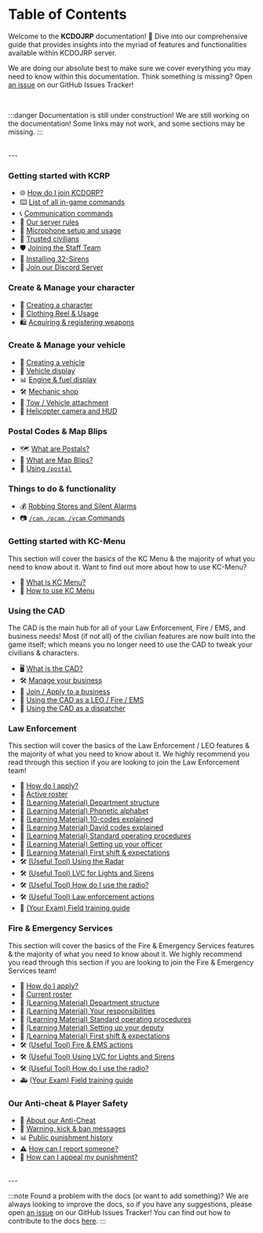 # Table of Contents

Welcome to the **KCDOJRP** documentation! 🎉 Dive into our comprehensive guide that provides insights into the myriad of features and functionalities available within KCDOJRP server.

We are doing our absolute best to make sure we cover everything you may need to know within this documentation. Think something is missing? Open [an issue](https://github.com/MTDOJRP/docs/issues) on our GitHub Issues Tracker!

<br/>

:::danger Documentation is still under construction!
We are still working on the documentation! Some links may not work, and some sections may be missing.
:::

<br/>
---
<br/>

### Getting started with KCRP
- 🌐 [How do I join KCDORP?](/docs/getting-started/joining-server)
- ⌨️ [List of all in-game commands](/docs/getting-started/in-game-commands)
- 📞 [Communication commands](/docs/getting-started/in-game-commands#communication-commands-local)
- 📕 [Our server rules](/docs/getting-started/server-rules)
- 🎤 [Microphone setup and usage](/docs/getting-started/microphone-setup)
- 🌟 [Trusted civilians](/docs/getting-started/trusted-civs)
- 🛡️ [Joining the Staff Team](https://docs.kcdojrp.com/application/staff)
- 🚨 [Installing 32-Sirens](/docs/getting-started/sirens)
- 💬 [Join our Discord Server](https://discord.gg/kcdojrp)

### Create & Manage your character
- 📝 [Creating a character](/docs/your-characters/creating)
- 👕 [Clothing Reel & Usage](/docs/your-characters/clothing-reel)
- 🛍️ [Acquiring & registering weapons](/docs/your-characters/ammunation)

### Create & Manage your vehicle
- 📝 [Creating a vehicle](/docs/your-vehicles/creating)
- 🚗 [Vehicle display](/docs/your-vehicles/vehicle-display)
- 📊 [Engine & fuel display](/docs/your-vehicles/engine-fuel)
- 🛠️ [Mechanic shop](/docs/your-vehicles/mechanic)
- 🧲 [Tow / Vehicle attachment](/docs/your-vehicles/tow-veh-attach)
- 🚁 [Helicopter camera and HUD](/docs/your-vehicles/heli-hud)

### Postal Codes & Map Blips
- 🗺️ [What are Postals?](/docs/postal-codes/postals)
- 📌 [What are Map Blips?](/docs/postal-codes/blips)
- 📍 [Using `/postal`](/docs/postal-codes/postal-cmd)

### Things to do & functionality
- 💰 [Robbing Stores and Silent Alarms](/docs/things-to-do/robberies)
- 📷 [`/cam`, `/pcam`, `/vcam` Commands](/docs/things-to-do/camera)

### Getting started with KC-Menu
This section will cover the basics of the KC Menu & the majority of what you need to know about it.
Want to find out more about how to use KC-Menu?
- 💬 [What is KC Menu?](/docs/kc-menu/kcmenu)
- 📝 [How to use KC Menu](/docs/kc-menu/how-use)

### Using the CAD
The CAD is the main hub for all of your Law Enforcement, Fire / EMS, and business needs! Most (if not all) of the civilian features are now built into the game itself; which means you no longer need to use the CAD to tweak your civilians & characters.
- 🖥️ [What is the CAD?](/docs/the-cad/the-cad)
- 🛠️ [Manage your business](/docs/the-cad/manage-business)
- 📝 [Join / Apply to a business](/docs/the-cad/join-apply-business)
- 📝 [Using the CAD as a LEO / Fire / EMS](/docs/the-cad/fire-ems-leo)
- 📝 [Using the CAD as a dispatcher](/docs/the-cad/dispatch)

### Law Enforcement
This section will cover the basics of the Law Enforcement / LEO features & the majority of what you need to know about it. We highly recommend you read through this section if you are looking to join the Law Enforcement team!
- 📝 [How do I apply?](/docs/law-enforcement/apply)
- 👥 [Active roster](/docs/law-enforcement/roster)
- 📕 [(Learning Material) Department structure](/docs/law-enforcement/learning/structure)
- 📕 [(Learning Material) Phonetic alphabet](/docs/law-enforcement/learning/alphabet)
- 📕 [(Learning Material) 10-codes explained](/docs/law-enforcement/learning/ten-codes)
- 📕 [(Learning Material) David codes explained](/docs/law-enforcement/learning/d-codes)
- 📕 [(Learning Material) Standard operating procedures](/docs/law-enforcement/learning/sop)
- 📕 [(Learning Material) Setting up your officer](/docs/law-enforcement/learning/setting-up)
- 📕 [(Learning Material) First shift & expectations](/docs/law-enforcement/learning/first-shift)
- 🛠️ [(Useful Tool) Using the Radar](/docs/law-enforcement/tools/radar)
- 🛠️ [(Useful Tool) LVC for Lights and Sirens](/docs/law-enforcement/tools/lvc-sirens)
- 🛠️ [(Useful Tool) How do I use the radio?](/docs/law-enforcement/tools/radio)
- 🛠️ [(Useful Tool) Law enforcement actions](/docs/law-enforcement/tools/leo-actions)
- 🚓 [(Your Exam) Field training guide](/docs/law-enforcement/learning/fto-guide)

### Fire & Emergency Services
This section will cover the basics of the Fire & Emergency Services features & the majority of what you need to know about it. We highly recommend you read through this section if you are looking to join the Fire & Emergency Services team!
- 📝 [How do I apply?](/docs/fire-ems/apply)
- 👥 [Current roster](/docs/fire-ems/roster)
- 📕 [(Learning Material) Department structure](/docs/fire-ems/learning/structure)
- 📕 [(Learning Material) Your responsibilities](/docs/fire-ems/learning/responsibilities)
- 📕 [(Learning Material) Standard operating procedures](/docs/fire-ems/learning/sop)
- 📕 [(Learning Material) Setting up your deputy](/docs/fire-ems/learning/setting-up)
- 📕 [(Learning Material) First shift & expectations](/docs/fire-ems/learning/first-shift)
- 🛠️ [(Useful Tool) Fire & EMS actions](/docs/fire-ems/tools/fire-ems-actions)
- 🛠️ [(Useful Tool) Using LVC for Lights and Sirens](/docs/law-enforcement/tools/lvc-sirens)
- 🛠️ [(Useful Tool) How do I use the radio?](/docs/law-enforcement/tools/radio)
- 🚑 [(Your Exam) Field training guide](/docs/fire-ems/learning/fto-guide)

### Our Anti-cheat & Player Safety
- 🚫 [About our Anti-Cheat](#)
- 💬 [Warning, kick & ban messages](#)
- 📊 [Public punishment history](https://punishments.kcdojrp.com/)
- ⚠️ [How can I report someone?](#)
- 📝 [How can I appeal my punishment?](#)

<br/>
---
<br/>

:::note Found a problem with the docs (or want to add something)?
We are always looking to improve the docs, so if you have any suggestions, please open [an issue](https://github.com/MTDOJRP/docs/issues) on our GitHub Issues Tracker!
You can find out how to contribute to the docs [here](https://github.com/MTDOJRP/docs/blob/main/README.md).
:::
